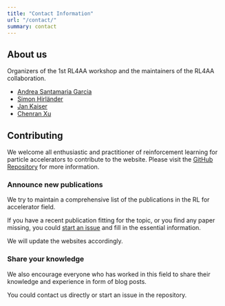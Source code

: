 ```yaml
---
title: "Contact Information"
url: "/contact/"
summary: contact
---
```


## About us

Organizers of the 1st RL4AA workshop and the maintainers of the RL4AA collaboration.

- [Andrea Santamaria Garcia](https://ansantam.github.io)
- [Simon Hirländer](https://mathphyssim.github.io)
- [Jan Kaiser](https://jank324.github.io)
- [Chenran Xu](https://cr-xu.github.io)

## Contributing

We welcome all enthusiastic and practitioner of reinforcement learning for particle accelerators to contribute to the website. Please visit the [GitHub Repository](https://github.com/RL4AA/RL4AA.github.io) for more information.

### Announce new publications

We try to maintain a comprehensive list of the publications in the RL for accelerator field.

If you have a recent publication fitting for the topic, or you find any paper missing, you could [start an issue](https://github.com/RL4AA/RL4AA.github.io/issues/new?assignees=&labels=publication&template=new-publication.md&title=Add+new+publication+%5Bfill+a+short+title+here%5D) and fill in the essential information.

We will update the websites accordingly.

### Share your knowledge

We also encourage everyone who has worked in this field to share their knowledge and experience in form of blog posts.

You could contact us directly or start an issue in the repository.
